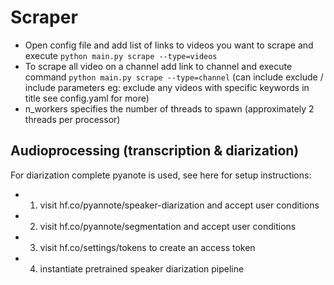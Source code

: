 # Scraper
- Open config file and add list of links to videos you want to scrape and execute ```python main.py scrape --type=videos```
- To scrape all video on a channel add link to channel and execute command ```python main.py scrape --type=channel``` (can include exclude / include parameters eg: exclude any videos with specific keywords in title see config.yaml for more)
- n_workers specifies the number of threads to spawn (approximately 2 threads per processor)



## Audioprocessing (transcription & diarization)
For diarization complete pyanote is used, see here for setup instructions:
- 1. visit hf.co/pyannote/speaker-diarization and accept user conditions
- 2. visit hf.co/pyannote/segmentation and accept user conditions
- 3. visit hf.co/settings/tokens to create an access token
- 4. instantiate pretrained speaker diarization pipeline